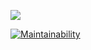 <a href="https://codeclimate.com/github/Qaed4/Brain-Games/maintainability"><img src="https://api.codeclimate.com/v1/badges/677b44f46e79d90144ad/maintainability" /></a>

[![Maintainability](https://api.codeclimate.com/v1/badges/677b44f46e79d90144ad/maintainability)](https://codeclimate.com/github/Qaed4/Brain-Games/maintainability)
